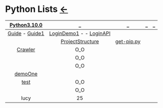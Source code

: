 # Python Lists [←](../index.md)

| [Python3.10.0](https://github.com/python/cpython) | _ | _ | _ | _ |
|:---:|:---:|:---:|:---:|:---:|
| [Guide](Guide.md) - [Guide1](https://github.com/TwoWater/Python/blob/master/Res/Python%E5%8D%9A%E5%AE%A2%E7%BD%91%E7%AB%99%E8%B5%84%E6%BA%90.md) | [LoginDemo1](https://github.com/Kr1s77/awesome-python-login-model) - []() - [LoginAPI](https://github.com/CharlesPikachu/DecryptLogin) | []() | []() | []() |
| []() | [ProjectStructure](ProjectStructure.md) | [get-pip.py](https://raw.githubusercontent.com/AmbroseRen/test/master/Data/Python/get-pip.py) | []() | []() |
| [Crawler](Crawler/index.md) | O_O | []() | []() | []() |
| []() | O_O | []() | []() | []() |
| []() | O_O | []() | []() | []() |
| [demoOne](demoOne/index.md) | []() | []() | []() | []() |
| [test](https://raw.githubusercontent.com/AmbroseRen/test/master/Data/Python/test.py) | O_O | []() | []() |
| []() | O_O | []() | []() | []() |
| lucy | 25 | []() | []() | []() |













